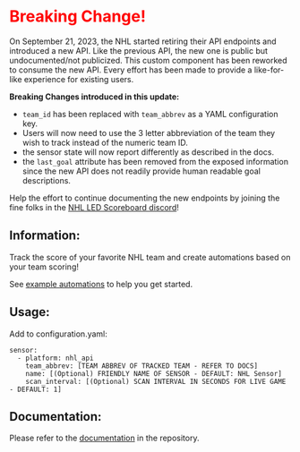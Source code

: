 # <span style="color:red">Breaking Change!</span>
On September 21, 2023, the NHL started retiring their API endpoints and introduced a new API. Like the previous API, the new one is public but undocumented/not publicized. This custom component has been reworked to consume the new API. Every effort has been made to provide a like-for-like experience for existing users.

**Breaking Changes introduced in this update:**
* `team_id` has been replaced with `team_abbrev` as a YAML configuration key.
* Users will now need to use the 3 letter abbreviation of the team they wish to track instead of the numeric team ID.
* the sensor state will now report differently as described in the docs.
* the `last_goal` attribute has been removed from the exposed information since the new API does not readily provide human readable goal descriptions.

Help the effort to continue documenting the new endpoints by joining the fine folks in the [NHL LED Scoreboard discord](https://discord.gg/CWa5CzK)!

## Information:
Track the score of your favorite NHL team and create automations based on your team scoring!

See [example automations](https://github.com/JayBlackedOut/hass-nhlapi/blob/master/automations.md) to help you get started.



## Usage:
Add to configuration.yaml:

```
sensor:
  - platform: nhl_api
    team_abbrev: [TEAM ABBREV OF TRACKED TEAM - REFER TO DOCS]
    name: [(Optional) FRIENDLY NAME OF SENSOR - DEFAULT: NHL Sensor]
    scan_interval: [(Optional) SCAN INTERVAL IN SECONDS FOR LIVE GAME - DEFAULT: 1]
```
## Documentation:
Please refer to the [documentation](https://github.com/JayBlackedOut/hass-nhlapi/) in the repository.
